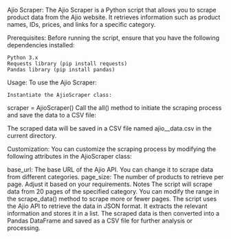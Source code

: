 Ajio Scraper:
   The Ajio Scraper is a Python script that allows you to scrape product data from the Ajio website. It retrieves information such as        product names, IDs, prices, and links for a specific category.

Prerequisites:
   Before running the script, ensure that you have the following dependencies installed:

    Python 3.x
    Requests library (pip install requests)
    Pandas library (pip install pandas)
    
 Usage:
    To use the Ajio Scraper:

    Instantiate the AjioScraper class:


scraper = AjioScraper()
Call the all() method to initiate the scraping process and save the data to a CSV file:

The scraped data will be saved in a CSV file named ajio__data.csv in the current directory.

Customization:
You can customize the scraping process by modifying the following attributes in the AjioScraper class:

base_url: The base URL of the Ajio API. You can change it to scrape data from different categories.
page_size: The number of products to retrieve per page. Adjust it based on your requirements.
Notes
The script will scrape data from 20 pages of the specified category. You can modify the range in the scrape_data() method to scrape more or fewer pages.
The script uses the Ajio API to retrieve the data in JSON format. It extracts the relevant information and stores it in a list.
The scraped data is then converted into a Pandas DataFrame and saved as a CSV file for further analysis or processing.

